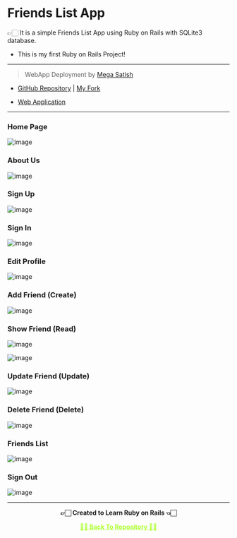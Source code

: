 # Friends List App

 👉🏻 It is a simple Friends List App using Ruby on Rails with SQLite3 database.

 - This is my first Ruby on Rails Project!
 
--- 
 
 >WebApp Deployment by [Mega Satish](https://github.com/msatmod) 
   
   - [GitHub Repository](https://github.com/msatmod/friendsapp) | [My Fork](https://github.com/Amey-Thakur/FRIENDSAPP)
   
   - [Web Application](https://rubyonrailsfriendwebapp.herokuapp.com)

---

### Home Page

![image](https://user-images.githubusercontent.com/54937357/171351723-8a2ae379-c868-45e1-bafb-cee36adcfc36.png)


### About Us

![image](https://user-images.githubusercontent.com/54937357/171352064-c8741d53-0fce-4b1d-a0e6-b8bb7e4fe3dd.png)


### Sign Up

![image](https://user-images.githubusercontent.com/54937357/171352158-108a9a45-c09e-4bfa-b6ef-67e0f957ccbb.png)


### Sign In

![image](https://user-images.githubusercontent.com/54937357/171355313-2e172883-9b6a-405b-bb8e-dcafd83475ae.png)


### Edit Profile

![image](https://user-images.githubusercontent.com/54937357/171352330-94646fc5-5d80-484f-8f12-05d6da93d8de.png)


### Add Friend (Create)

![image](https://user-images.githubusercontent.com/54937357/171352508-81cadc1b-bf33-4624-9ec7-d297549fc742.png)


### Show Friend (Read)

![image](https://user-images.githubusercontent.com/54937357/171354346-32953656-e64d-4f6d-91d5-b604d0b98aac.png)

![image](https://user-images.githubusercontent.com/54937357/171354383-39ed6c23-436c-463a-992f-0fa66d82bb4c.png)


### Update Friend (Update)

![image](https://user-images.githubusercontent.com/54937357/171354922-e71c7872-3293-43e6-9ac3-6dc6f84d0cb4.png)


### Delete Friend (Delete)

![image](https://user-images.githubusercontent.com/54937357/171354505-423514bb-4477-4228-b3ac-e145ff5d4340.png)


### Friends List

![image](https://user-images.githubusercontent.com/54937357/171353993-eec5ab06-a76f-41c0-9764-790313741866.png)


### Sign Out

![image](https://user-images.githubusercontent.com/54937357/171355107-f11d1990-00bf-4de4-8c6d-5e1a8f430904.png)

---

<p align="center"> <b> 👉🏻 Created to Learn Ruby on Rails 👈🏻 <b> </p>
 
<p align="center"><a href='https://github.com/Amey-Thakur/RAILSFRIENDS', style='color: greenyellow;'> ✌🏻 Back To Repository ✌🏻</p>
